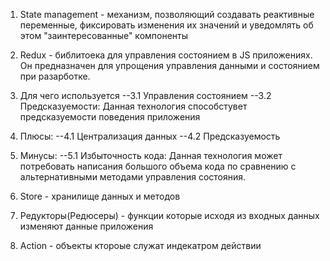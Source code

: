 1. State management - механизм, позволяющий создавать реактивные переменные, фиксировать изменения их значений и уведомлять об этом "заинтересованные" компоненты
2. Redux - библитоека для управления состоянием в JS приложениях. Он предназначен для упрощения управления данными и состоянием при разарботке.
3. Для чего используется 
    --3.1 Управления состоянием
    --3.2 Предсказуемости: Данная технология способстувет предсказуемости поведения приложения
4. Плюсы:
    --4.1  Централизация данных
    --4.2 Предсказуемость
5. Минусы:
    --5.1 Избыточность кода: Данная технология может потребовать написания большого объема кода по сравнению с альтернативными методами управления состояния.


1. Store - хранилище данных и методов
2. Редукторы(Редюсеры)  - функции которые исходя из входных данных изменяют данные приложения
3. Action - объекты ктороые служат индекатром действии